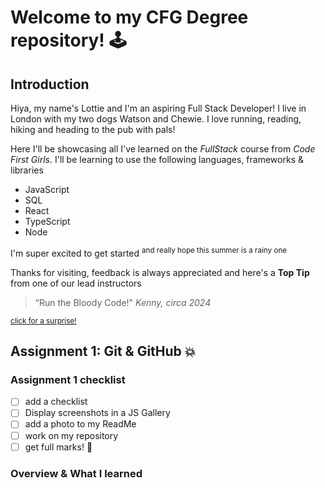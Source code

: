 
# Welcome to my CFG Degree repository! :joystick:


## Introduction
Hiya, my name's Lottie and I'm an aspiring Full Stack Developer! I live in London with my two dogs Watson and Chewie. I love running, reading, hiking and heading to the pub with pals! 


Here I'll be showcasing all I've learned on the *FullStack* course from _Code First Girls_. I'll be learning to use the following languages, frameworks & libraries 

* JavaScript 
* SQL
* React
* TypeScript
* Node

I'm super excited to get started <sup>and really hope this summer is a rainy one</sup>

Thanks for visiting, feedback is always appreciated and here's a **Top Tip** from one of our lead instructors


> “Run the Bloody Code!" _Kenny, circa 2024_

<sub>[click for a surprise!](https://cactusballs.github.io/Yeehonk/)</sub>


## Assignment 1: Git & GitHub :boom:

### Assignment 1 checklist 

- [ ] add a checklist
- [ ] Display screenshots in a JS Gallery 
- [ ] add a photo to my ReadMe
- [ ] work on my repository
- [ ] get full marks! :zany_face:

### Overview & What I learned
